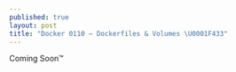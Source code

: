 ```yaml
---
published: true
layout: post
title: "Docker 0110 – Dockerfiles & Volumes \U0001F433"
---
```


Coming Soon™
